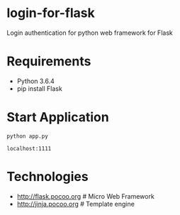 # login-for-flask
Login authentication for python web framework for Flask

# Requirements 
- Python 3.6.4
- pip install Flask

# Start Application
```
python app.py

localhost:1111
```
# Technologies
- http://flask.pocoo.org  # Micro Web Framework
- http://jinja.pocoo.org  # Template engine
